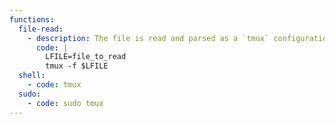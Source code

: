 ```yaml
---
functions:
  file-read:
    - description: The file is read and parsed as a `tmux` configuration file, part of the first invalid line is returned in an error message.
      code: |
        LFILE=file_to_read
        tmux -f $LFILE
  shell:
    - code: tmux
  sudo:
    - code: sudo tmux
---
```

